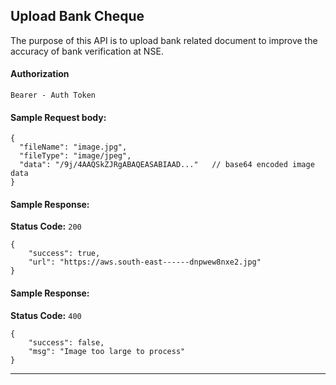 ## Upload Bank Cheque 

The purpose of this API is to upload bank related document to improve the accuracy of bank verification at NSE.

#### Authorization
```
Bearer - Auth Token
```

#### Sample Request body:
```
{
  "fileName": "image.jpg",
  "fileType": "image/jpeg",
  "data": "/9j/4AAQSkZJRgABAQEASABIAAD..."   // base64 encoded image data
}
```

#### Sample Response:
**Status Code:** `200`
```
{
    "success": true,
    "url": "https://aws.south-east------dnpwew8nxe2.jpg"
}
```

#### Sample Response:
**Status Code:** `400`
```
{
    "success": false,
    "msg": "Image too large to process"
}
```

---